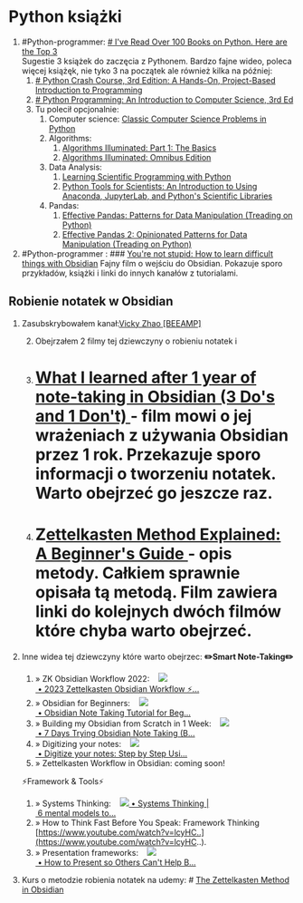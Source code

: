 # Python książki

1. #Python-programmer: [# I've Read Over 100 Books on Python. Here are the Top 3](https://youtu.be/MqywbqLmjp4)    
   Sugestie 3 książek do zaczęcia z Pythonem. Bardzo fajne wideo, poleca więcej książęk, nie tyko 3 na początek ale również kilka na później: 
	1. [# Python Crash Course, 3rd Edition: A Hands-On, Project-Based Introduction to Programming](https://www.amazon.com/Python-Crash-Course-Eric-Matthes/dp/1718502702?crid=FBM43IWR6ZG1&keywords=python+crash+course&qid=1706732782&sprefix=python+crash,aps,157&sr=8-1&linkCode=sl1&tag=flickthrough-20&linkId=d5bc6efe572fb63428b9c5aa961dbf6f&language=en_US&ref_=as_li_ss_tl)
	2. [# Python Programming: An Introduction to Computer Science, 3rd Ed](https://www.amazon.com/Python-Programming-Introduction-Computer-Science/dp/1590282752?crid=1XRIY7S8FVKK2&keywords=john+zelle+python+programming+3rd&qid=1706732837&sprefix=python+programming+john+zelle,aps,171&sr=8-1&linkCode=sl1&tag=flickthrough-20&linkId=97405e5604375d8050dc07db54834f25&language=en_US&ref_=as_li_ss_tl)
	3.  Tu polecił opcjonalnie:
		1. Computer science: [Classic Computer Science Problems in Python](https://www.amazon.com/s?k=classic+computer+science+problems+in+python&crid=1GOJ9EVG6XTHB&sprefix=classic+computer+s%2Caps%2C172&ref=nb_sb_ss_ts-doa-p_1_18)
		2. Algorithms: 
			1. [Algorithms Illuminated: Part 1: The Basics](https://www.amazon.com/Algorithms-Illuminated-Part-1-Basics/dp/0999282905/ref=sr_1_4?crid=3HGYOP36ZDK3C&dib=eyJ2IjoiMSJ9.A8NCqXTwuUAAYF0KJUowTVebIQB91RcZkF__67dz89Th9QsSkKa_abKqXftzdzEu6YF4DDluvzFDZCxV2gj3Wom1ZYW8j8Y0j9Ac1KyH30IahiKYq8jIbHg2hp1u00HpF4DHfPRMTqVbyvQw-eXNJZxmkkz0tdGYqKwPovB3xlQWihwrL_kybQjWQXsCNm-3UyFsSquzbODyKnTOQjDwGrmBUY_gmgP4RlaNUkBuByA.pamIrHqBYYu1aOyNIP4awUtxpNZhVV2ZLnAF5Py2Xlc&dib_tag=se&keywords=algorithms+illuminated&qid=1724596857&sprefix=algorithms+illumin%2Caps%2C170&sr=8-4)
			2. [Algorithms Illuminated: Omnibus Edition](https://www.amazon.com/Algorithms-Illuminated-Omnibus-Tim-Roughgarden/dp/0999282980/ref=sr_1_1?crid=3HGYOP36ZDK3C&dib=eyJ2IjoiMSJ9.A8NCqXTwuUAAYF0KJUowTVebIQB91RcZkF__67dz89Th9QsSkKa_abKqXftzdzEu6YF4DDluvzFDZCxV2gj3Wom1ZYW8j8Y0j9Ac1KyH30IahiKYq8jIbHg2hp1u00HpF4DHfPRMTqVbyvQw-eXNJZxmkkz0tdGYqKwPovB3xlQWihwrL_kybQjWQXsCNm-3UyFsSquzbODyKnTOQjDwGrmBUY_gmgP4RlaNUkBuByA.pamIrHqBYYu1aOyNIP4awUtxpNZhVV2ZLnAF5Py2Xlc&dib_tag=se&keywords=algorithms+illuminated&qid=1724596857&sprefix=algorithms+illumin%2Caps%2C170&sr=8-1)
		3. Data Analysis:
			1. [Learning Scientific Programming with Python](https://www.amazon.com/Learning-Scientific-Programming-Python-Christian/dp/1108745911/ref=sr_1_1?crid=7G2I7NWEOT8T&dib=eyJ2IjoiMSJ9.FnvJd2bSwsALntVNWcdiHgh-gF0QlseufHcC3DorsAmK07sQA9AbkfSxKVdEKfEKIFkzXjp6GAJKyU1bMqkPl0WJIHVGcZM3SCEdYTPWQA9KDW84CngpnQxpuMHHb3C7M_FFlzL_dE2wkwvJsOIH0a0slXJgR6DB7Cu2WcUw6xqc3oiLjmhopPgnsBbvfcbK32GxWsPXD3dUi-ZF0Irl73GUSmcA_Pj5wDE5BAU41ps.Fw-BbZN2JmFuqIYO0ipcc1aMO3sNPBmddd2nKsaMHJI&dib_tag=se&keywords=learning+scientific+programming+with+python&qid=1724597013&sprefix=learning+scien%2Caps%2C168&sr=8-1)
			2. [Python Tools for Scientists: An Introduction to Using Anaconda, JupyterLab, and Python's Scientific Libraries](https://www.amazon.com/Python-Tools-Scientists-Introduction-JupyterLab/dp/1718502664/ref=sr_1_1?crid=NGJE47T0YN87&dib=eyJ2IjoiMSJ9.iWqgTGQ2RCwrLJqLmKRUhsUxCh3SCbfxisr-7Kpfmp93LGtvc-uczgPj-O4_w2FLZRAq_6mRS-vhjkmXrMKcLD-v-kVE56GozDKfaofbZCxxJLGugc5GSjuyOthuHQbF9OiLveih1uOL8i_hTuRO0dWpECwYzvMqvNDZapOFiFjbQ4rlh6cozYftA8HZdlEeraMdnOryA5dX4xkAHBrOMqTDXRyfxStLq5fW0OOin0M.fOQITxVLJ3cG9ekIk-4yK_N3sgcWgS0Sx1JngGUFwH4&dib_tag=se&keywords=python+tools+for+scientists&qid=1724597058&sprefix=python+tools+fo%2Caps%2C176&sr=8-1)
		4. Pandas: 
			1. [Effective Pandas: Patterns for Data Manipulation (Treading on Python)](https://www.amazon.com/Effective-Pandas-Patterns-Manipulation-Treading/dp/B09MYXXSFM/ref=sr_1_4?crid=2H1N470VR1R3W&dib=eyJ2IjoiMSJ9.Pw4cio2ozNvEIbRKIDPbQVTBmH46of4eHYLnSNIaSW9Ah1hby3H67afkclJhyHm5pLRFANtAiigbsV2PeVf8iLYUYpvSrgh8yijUC6dcpqzysYbdETaRxwdgfyv01cAuRMQHbjfgHuDGGVLWwxPcFpkzDbIUrJhd3sNKeFS43HCzvFf27Gj5ByP9D4yrQvr5UqkC71OZ0bwqQZFKxV9Dk5QsT-bl4xKYqdTKS-_9QRc.RdpJwMPgheLLgx7YoKgpuE-llChdTFOA0Ox994W2eBE&dib_tag=se&keywords=effective+pandas&qid=1724597132&sprefix=effective+panda%2Caps%2C211&sr=8-4)
			2. [Effective Pandas 2: Opinionated Patterns for Data Manipulation (Treading on Python)](https://www.amazon.com/Effective-Pandas-Opinionated-Patterns-Manipulation/dp/B0CSRGH8R3/ref=sr_1_1?crid=2H1N470VR1R3W&dib=eyJ2IjoiMSJ9.Pw4cio2ozNvEIbRKIDPbQVTBmH46of4eHYLnSNIaSW9Ah1hby3H67afkclJhyHm5pLRFANtAiigbsV2PeVf8iLYUYpvSrgh8yijUC6dcpqzysYbdETaRxwdgfyv01cAuRMQHbjfgHuDGGVLWwxPcFpkzDbIUrJhd3sNKeFS43HCzvFf27Gj5ByP9D4yrQvr5UqkC71OZ0bwqQZFKxV9Dk5QsT-bl4xKYqdTKS-_9QRc.RdpJwMPgheLLgx7YoKgpuE-llChdTFOA0Ox994W2eBE&dib_tag=se&keywords=effective+pandas&qid=1724597132&sprefix=effective+panda%2Caps%2C211&sr=8-1)
2. #Python-programmer : ### [You're not stupid: How to learn difficult things with Obsidian](https://www.youtube.com/watch?v=QXIa0NAycGo&t=303s&pp=ygUMemV0dGVsa2FzdGVu "You're not stupid: How to learn difficult things with Obsidian")
   Fajny film o wejściu do Obsidian. Pokazuje sporo przykładów, książki i linki do innych kanałów z tutorialami. 


## Robienie notatek w Obsidian

1. Zasubskrybowałem kanał:[Vicky Zhao [BEEAMP]](https://www.youtube.com/@VickyZhaoBEEAMP)
   
   2. Obejrzałem 2 filmy tej dziewczyny o robieniu notatek i 
	1. # [What I learned after 1 year of note-taking in Obsidian (3 Do's and 1 Don't) ](https://youtu.be/DqUYu8t_wFM)- film mowi o jej wrażeniach z używania Obsidian przez 1 rok. Przekazuje sporo informacji o tworzeniu notatek. Warto obejrzeć go jeszcze raz.
	   
	2. # Z[ettelkasten Method Explained: A Beginner's Guide ](https://youtu.be/GpV47rUYk8I)- opis metody. Całkiem sprawnie opisała tą metodą. Film zawiera linki do kolejnych dwóch filmów które chyba warto obejrzeć.
	   
2. Inne widea tej dziewczyny które warto obejrzec:
	**✏️Smart Note-Taking✏️**
	1. » ZK Obsidian Workflow 2022:    [![](https://www.gstatic.com/youtube/img/watch/yt_favicon.png) • 2023 Zettelkasten Obsidian Workflow ⚡...](https://www.youtube.com/watch?v=HSTOSWOhNo4&t=0s)  
	2.  » Obsidian for Beginners:    [![](https://www.gstatic.com/youtube/img/watch/yt_favicon.png) • Obsidian Note Taking Tutorial for Beg...](https://www.youtube.com/watch?v=d3e7GWsqoU0&t=0s)   
	3. » Building my Obsidian from Scratch in 1 Week:    [![](https://www.gstatic.com/youtube/img/watch/yt_favicon.png) • 7 Days Trying Obsidian Note Taking (B...](https://www.youtube.com/watch?v=XxJZvfo8FOw&t=0s)   
	4. » Digitizing your notes:    [![](https://www.gstatic.com/youtube/img/watch/yt_favicon.png) • Digitize your notes: Step by Step Usi...](https://www.youtube.com/watch?v=Otj3x_9h2RM&t=0s)   
	5. » Zettelkasten Workflow in Obsidian: coming soon! 
	    
   ⚡Framework & Tools⚡️ 
	1. » Systems Thinking:    [![](https://www.gstatic.com/youtube/img/watch/yt_favicon.png) • Systems Thinking | 6 mental models to...](https://www.youtube.com/watch?v=VUXeQGsVbqU&t=0s)   
	2. » How to Think Fast Before You Speak: Framework Thinking [https://www.youtube.com/watch?v=lcyHC..](https://www.youtube.com/watch?v=lcyHC..). 
	3. » Presentation frameworks:    [![](https://www.gstatic.com/youtube/img/watch/yt_favicon.png) • How to Present so Others Can't Help B...](https://www.youtube.com/watch?v=pd36Jay0B_8&t=0s)
	   
3. Kurs o metodzie robienia notatek na udemy: # [The Zettelkasten Method in Obsidian](https://www.udemy.com/course/the-zettelkasten-method-in-obsidian/?campaigntype=Search&portfolio=ROW-English&language=EN&product=Course&test=&audience=DSA&topic=&priority=Beta&matchtype=&gad_source=2&couponCode=SKILLS4SALEA)
